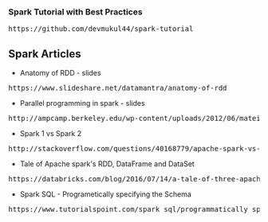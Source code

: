 ### Spark Tutorial with Best Practices
<pre>https://github.com/devmukul44/spark-tutorial</pre>

## Spark Articles
* Anatomy of RDD - slides
<pre>https://www.slideshare.net/datamantra/anatomy-of-rdd</pre>
* Parallel programming in spark - slides
<pre>http://ampcamp.berkeley.edu/wp-content/uploads/2012/06/matei-zaharia-part-1-amp-camp-2012-spark-intro.pdf</pre>
* Spark 1 vs Spark 2
<pre>http://stackoverflow.com/questions/40168779/apache-spark-vs-apache-spark-2</pre>
* Tale of Apache spark's RDD, DataFrame and DataSet
<pre>https://databricks.com/blog/2016/07/14/a-tale-of-three-apache-spark-apis-rdds-dataframes-and-datasets.html</pre>
* Spark SQL - Programetically specifying the Schema
<pre>https://www.tutorialspoint.com/spark_sql/programmatically_specifying_schema.htm</pre>
